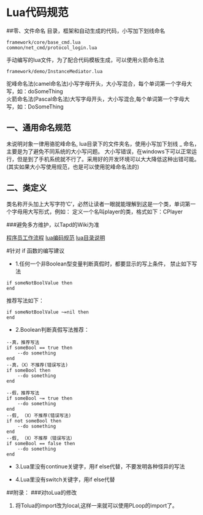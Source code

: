 # Lua代码规范
##零、文件命名
目录，框架和自动生成的代码，小写加下划线命名
```
framework/core/base_cmd.lua
common/net_cmd/protocol_login.lua
```
手动编写的lua文件，为了配合代码模板生成，可以使用火箭命名法
```
framework/demo/InstanceMediator.lua
```


驼峰命名法(camel命名法)小写字母开头，大小写混合，每个单词第一个字母大写，如：doSomeThing <br>
火箭命名法(Pascal命名法)大写字母开头，大小写混合,每个单词第一个字母大写，如：DoSomeThing

## 一、通用命名规范
未说明对象一律用骆驼峰命名,
 lua目录下的文件夹名，使用小写加下划线 _ 命名，主要是为了避免不同系统的大小写问题。
 大小写错误，在windows下可以正常运行，但是到了手机系统就不行了。采用好的开发环境可以大大降低这种出错可能。
(其实如果大小写使用规范，也是可以使用驼峰命名法的)

## 二、类定义
类名称开头加上大写字符‘C’，必然让读者一眼就能理解到这是一个类，单词第一个字母用大写形式，例如：
定义一个名叫player的类，格式如下：CPlayer

###避免多方维护，以Tapd的Wiki为准

[程序员工作流程](https://www.tapd.cn/21091901/markdown_wikis/view/#1121091901001000597)
[lua编码规范](https://www.tapd.cn/21091901/markdown_wikis/view/#1121091901001000619)
[lua目录说明](https://www.tapd.cn/21091901/markdown_wikis/#1121091901001000395)

#针对 if 函数的编写建议

- 1.任何一个非Boolean型变量判断真假时，都要显示的写上条件， 禁止如下写法
```
if someNotBoolValue then
end
```
推荐写法如下：
```
if someNotBoolValue ~=nil then
end
```
- 2.Boolean判断真假写法推荐：
```
--真，推荐写法
if someBool == true then
    --do something
end
--真，（X）不推荐(错误写法)
if someBool then
    --do something
end

--假，推荐写法
if someBool ~= true then
    --do something
end
--假, （X）不推荐(错误写法)
if not someBool then
    --do something
end
--假, （X）不推荐（错误写法）
if someBool == false then
    --do something
end
```
- 3.Lua里没有continue关键字，用if else代替，不要发明各种怪异的写法

- 4.Lua里没有switch关键字，用if else代替

##附录：
###对toLua的修改

1. 将Tolua的import改为local,这样一来就可以使用PLoop的import了。
